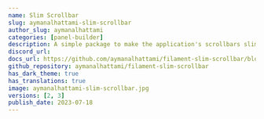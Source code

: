 ```yaml
---
name: Slim Scrollbar
slug: aymanalhattami-slim-scrollbar
author_slug: aymanalhattami
categories: [panel-builder]
description: A simple package to make the application's scrollbars slim.
discord_url: 
docs_url: https://github.com/aymanalhattami/filament-slim-scrollbar/blob/main/README.md
github_repository: aymanalhattami/filament-slim-scrollbar
has_dark_theme: true
has_translations: true
image: aymanalhattami-slim-scrollbar.jpg
versions: [2, 3]
publish_date: 2023-07-18
---
```

